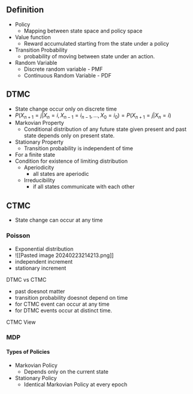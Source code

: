 ## Definition
- Policy
	- Mapping between state space and policy space
- Value function
	- Reward accumulated starting from the state under a policy
- Transition Probability
	- probability of moving between state under an action.
- Random Variable
	- Discrete random variable - PMF
	- Continuous Random Variable - PDF

## DTMC
- State change occur only on discrete time
- $P(X_{n+1}=j|X_n=i,X_{n-1}=i_{n-1},...,X_0=i_0)=P(X_{n+1}=j|X_n=i)$
- Markovian Property
	- Conditional distribution of any future state given present and past state depends only on present state.
- Stationary Property
	- Transition probability is independent of time
- For a finite state 
- Condition for existence of limiting distribution
	- Aperiodicity
		- all states are aperiodic
	- Irreducibility
		- if all states communicate with each other
## CTMC
- State change can occur at any time
### Poisson 
- Exponential distribution
- ![[Pasted image 20240223214213.png]]
- independent increment
- stationary increment

DTMC vs CTMC
- past doesnot matter
- transition probability doesnot depend on time
- for CTMC event can occur at any time
- for DTMC events occur at distinct time.

CTMC View

### MDP
#### Types of Policies
- Markovian Policy
	- Depends only on the current state
- Stationary Policy
	- Identical Markovian Policy at every epoch